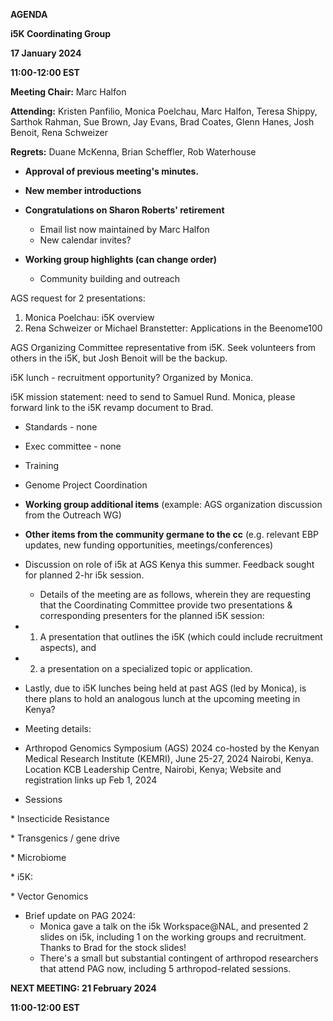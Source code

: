 **AGENDA**

**i5K Coordinating Group**

**17 January 2024**

**11:00-12:00 EST**

**Meeting Chair:** Marc Halfon

**Attending:** Kristen Panfilio, Monica Poelchau, Marc Halfon, Teresa Shippy, Sarthok Rahman, Sue Brown, Jay Evans, Brad Coates, Glenn Hanes, Josh Benoit, Rena Schweizer

**Regrets:** Duane McKenna, Brian Scheffler, Rob Waterhouse

- **Approval of previous meeting's minutes.**
- **New member introductions**
- **Congratulations on Sharon Roberts' retirement**
  - Email list now maintained by Marc Halfon
  - New calendar invites?

- **Working group highlights (can change order)**
  - Community building and outreach

AGS request for 2 presentations:

1. Monica Poelchau: i5K overview
2. Rena Schweizer or Michael Branstetter: Applications in the Beenome100

AGS Organizing Committee representative from i5K. Seek volunteers from others in the i5K, but Josh Benoit will be the backup.

i5K lunch - recruitment opportunity? Organized by Monica.

i5K mission statement: need to send to Samuel Rund. Monica, please forward link to the i5K revamp document to Brad.

  - Standards - none
  - Exec committee - none
  - Training
  - Genome Project Coordination
- **Working group additional items** (example: AGS organization discussion from the Outreach WG)
- **Other items from the community germane to the cc** (e.g. relevant EBP updates, new funding opportunities, meetings/conferences)

- Discussion on role of i5k at AGS Kenya this summer. Feedback sought for planned 2-hr i5k session.

  - Details of the meeting are as follows, wherein they are requesting that the Coordinating Committee provide two presentations & corresponding presenters for the planned i5K session:
- 1) A presentation that outlines the i5K (which could include recruitment aspects), and
- 2) a presentation on a specialized topic or application.

- Lastly, due to i5K lunches being held at past AGS (led by Monica), is there plans to hold an analogous lunch at the upcoming meeting in Kenya?

- Meeting details:
- Arthropod Genomics Symposium (AGS) 2024 co-hosted by the Kenyan Medical Research Institute (KEMRI), June 25-27, 2024 Nairobi, Kenya. Location KCB Leadership Centre, Nairobi, Kenya; Website and registration links up Feb 1, 2024

- Sessions

\* Insecticide Resistance

\* Transgenics / gene drive

\* Microbiome

\* i5K:

\* Vector Genomics

- Brief update on PAG 2024:
  - Monica gave a talk on the i5k Workspace@NAL, and presented 2 slides on i5k, including 1 on the working groups and recruitment. Thanks to Brad for the stock slides!
  - There's a small but substantial contingent of arthropod researchers that attend PAG now, including 5 arthropod-related sessions.

**NEXT MEETING: 21 February 2024**

**11:00-12:00 EST**
